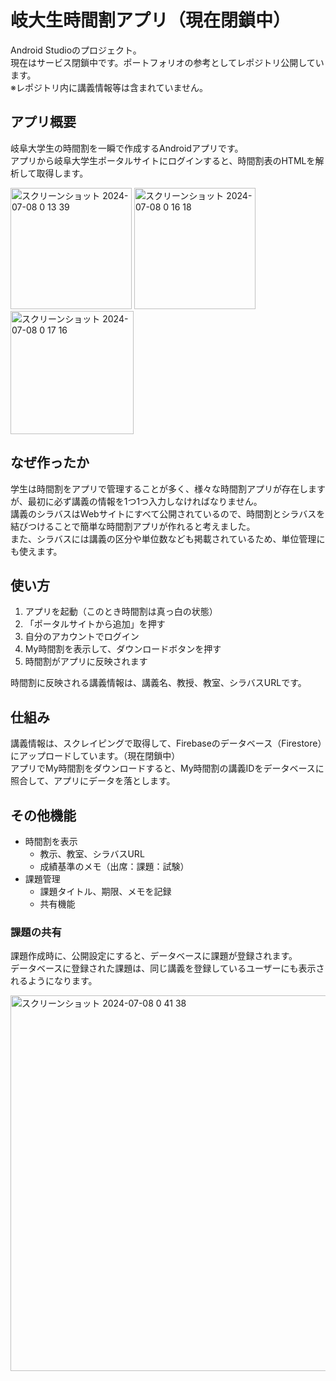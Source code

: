 # 岐大生時間割アプリ（現在閉鎖中）

Android Studioのプロジェクト。<br>
現在はサービス閉鎖中です。ポートフォリオの参考としてレポジトリ公開しています。<br>
※レポジトリ内に講義情報等は含まれていません。

## アプリ概要
岐阜大学生の時間割を一瞬で作成するAndroidアプリです。<br>
アプリから岐阜大学生ポータルサイトにログインすると、時間割表のHTMLを解析して取得します。

<img width="194" alt="スクリーンショット 2024-07-08 0 13 39" src="https://github.com/oor30/Timetable/assets/66106684/a71fa09e-ae75-43f3-b9f9-fcabdd72e8b3">
<img width="194" alt="スクリーンショット 2024-07-08 0 16 18" src="https://github.com/oor30/Timetable/assets/66106684/85d0f167-f282-485f-ba62-8108df033266">
<img width="197" alt="スクリーンショット 2024-07-08 0 17 16" src="https://github.com/oor30/Timetable/assets/66106684/0507c279-6280-4d53-b6d3-eb9d9925c38d">


## なぜ作ったか
学生は時間割をアプリで管理することが多く、様々な時間割アプリが存在しますが、最初に必ず講義の情報を1つ1つ入力しなければなりません。<br>
講義のシラバスはWebサイトにすべて公開されているので、時間割とシラバスを結びつけることで簡単な時間割アプリが作れると考えました。<br>
また、シラバスには講義の区分や単位数なども掲載されているため、単位管理にも使えます。

## 使い方

1. アプリを起動（このとき時間割は真っ白の状態）
2. 「ポータルサイトから追加」を押す
3. 自分のアカウントでログイン
4. My時間割を表示して、ダウンロードボタンを押す
5. 時間割がアプリに反映されます

時間割に反映される講義情報は、講義名、教授、教室、シラバスURLです。

## 仕組み

講義情報は、スクレイピングで取得して、Firebaseのデータベース（Firestore）にアップロードしています。（現在閉鎖中）<br>
アプリでMy時間割をダウンロードすると、My時間割の講義IDをデータベースに照合して、アプリにデータを落とします。

## その他機能

- 時間割を表示
  - 教示、教室、シラバスURL
  - 成績基準のメモ（出席：課題：試験）
- 課題管理
  - 課題タイトル、期限、メモを記録
  - 共有機能

### 課題の共有

課題作成時に、公開設定にすると、データベースに課題が登録されます。<br>
データベースに登録された課題は、同じ講義を登録しているユーザーにも表示されるようになります。

<img width="601" alt="スクリーンショット 2024-07-08 0 41 38" src="https://github.com/oor30/Timetable/assets/66106684/f5911ba7-6a51-46fb-963a-4d93f425efdb">
